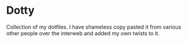 # Dotty

Collection of my dotfiles. I have shameless copy pasted it from various other people over the interweb and added my own twists to it.
